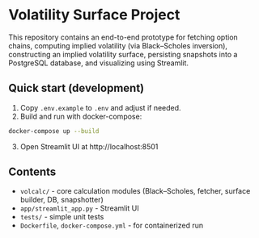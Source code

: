 
# Volatility Surface Project

This repository contains an end-to-end prototype for fetching option chains,
computing implied volatility (via Black–Scholes inversion), constructing
an implied volatility surface, persisting snapshots into a PostgreSQL database,
and visualizing using Streamlit.

## Quick start (development)

1. Copy `.env.example` to `.env` and adjust if needed.
2. Build and run with docker-compose:
```bash
docker-compose up --build
```
3. Open Streamlit UI at http://localhost:8501

## Contents
- `volcalc/` - core calculation modules (Black–Scholes, fetcher, surface builder, DB, snapshotter)
- `app/streamlit_app.py` - Streamlit UI
- `tests/` - simple unit tests
- `Dockerfile`, `docker-compose.yml` - for containerized run

